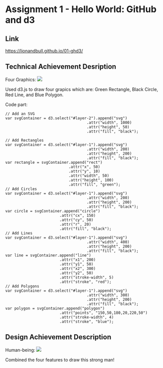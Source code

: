 Assignment 1 - Hello World: GitHub and d3  
===

Link
---

https://lionandbull.github.io/01-ghd3/

Technical Achievement Desription
---
Four Graphics:
![](https://ws1.sinaimg.cn/large/006tNc79ly1fzlluq9l0bj31qg08kjro.jpg)

Used d3.js to draw four grapics which are: Green Rectangle, Black Circle, Red Line, and Blue Polygon.

Code part:
```
// Add an SVG
var svgContainer = d3.select("#layer-2").append("svg")
                                    .attr("width", 1000)
                                    .attr("height", 50)
                                    .attr("fill", "black");

// Add Rectangles
var svgContainer = d3.select("#layer-1").append("svg")
                                    .attr("width", 200)
                                    .attr("height", 200)
                                    .attr("fill", "black");
var rectangle = svgContainer.append("rect")
							.attr("x", 50)
							.attr("y", 10)
							.attr("width", 50)
							.attr("height", 100)
							.attr("fill", "green");
// Add Circles
var svgContainer = d3.select("#layer-1").append("svg")
                                    .attr("width", 200)
                                    .attr("height", 200)
                                    .attr("fill", "black");
var circle = svgContainer.append("circle")
						.attr("cx", 150)
						.attr("cy", 50)
						.attr("r", 20)
						.attr("fill", "black");
// Add Lines
var svgContainer = d3.select("#layer-1").append("svg")
                                    .attr("width", 400)
                                    .attr("height", 200)
                                    .attr("fill", "black");
var line = svgContainer.append("line")
                        .attr("x1", 200)
						.attr("y1", 50)
						.attr("x2", 300)
						.attr("y2", 50)
						.attr("stroke-width", 5)
						.attr("stroke", "red");
// Add Polygons
var svgContainer = d3.select("#layer-1").append("svg")
                                    .attr("width", 300)
                                    .attr("height", 200)
                                    .attr("fill", "black");
var polygon = svgContainer.append("polygon")
						.attr("points", "150,50,180,20,220,50")
						.attr("stroke-width", 4)
						.attr("stroke", "blue");

```

Design Achievement Description 
---

Human-being:
![](https://ws2.sinaimg.cn/large/006tNc79ly1fzllurmqnpj30qk0qkdgh.jpg)

Combined the four features to draw this strong man!






